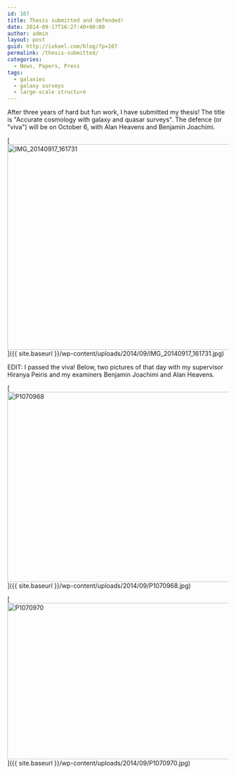 ```yaml
---
id: 107
title: Thesis submitted and defended!
date: 2014-09-17T16:27:40+00:00
author: admin
layout: post
guid: http://ixkael.com/blog/?p=107
permalink: /thesis-submitted/
categories:
  - News, Papers, Press
tags:
  - galaxies
  - galaxy surveys
  - large-scale structure
---
```

After three years of hard but fun work, I have submitted my thesis! The title is "Accurate cosmology with galaxy and quasar surveys". The defence (or "viva") will be on October 6, with Alan Heavens and Benjamin Joachimi.

<!--more-->

[<img class="aligncenter size-large wp-image-108" src="{{ site.baseurl }}/wp-content/uploads/2014/09/IMG_20140917_161731-650x487.jpg" alt="IMG_20140917_161731" width="625" height="468" srcset="{{ site.baseurl }}/wp-content/uploads/2014/09/IMG_20140917_161731-650x487.jpg 650w, {{ site.baseurl }}/wp-content/uploads/2014/09/IMG_20140917_161731-300x225.jpg 300w, {{ site.baseurl }}/wp-content/uploads/2014/09/IMG_20140917_161731-624x467.jpg 624w" sizes="(max-width: 625px) 100vw, 625px" />]({{ site.baseurl }}/wp-content/uploads/2014/09/IMG_20140917_161731.jpg)

EDIT: I passed the viva! Below, two pictures of that day with my supervisor Hiranya Peiris and my examiners Benjamin Joachimi and Alan Heavens.

[<img class="aligncenter size-large wp-image-139" src="{{ site.baseurl }}/wp-content/uploads/2014/09/P1070968-650x451.jpg" alt="P1070968" width="625" height="433" srcset="{{ site.baseurl }}/wp-content/uploads/2014/09/P1070968-650x451.jpg 650w, {{ site.baseurl }}/wp-content/uploads/2014/09/P1070968-300x208.jpg 300w, {{ site.baseurl }}/wp-content/uploads/2014/09/P1070968-624x433.jpg 624w" sizes="(max-width: 625px) 100vw, 625px" />]({{ site.baseurl }}/wp-content/uploads/2014/09/P1070968.jpg)

[<img class="aligncenter size-large wp-image-138" src="{{ site.baseurl }}/wp-content/uploads/2014/09/P1070970-650x371.jpg" alt="P1070970" width="625" height="356" srcset="{{ site.baseurl }}/wp-content/uploads/2014/09/P1070970-650x371.jpg 650w, {{ site.baseurl }}/wp-content/uploads/2014/09/P1070970-300x171.jpg 300w, {{ site.baseurl }}/wp-content/uploads/2014/09/P1070970-624x356.jpg 624w" sizes="(max-width: 625px) 100vw, 625px" />]({{ site.baseurl }}/wp-content/uploads/2014/09/P1070970.jpg)
